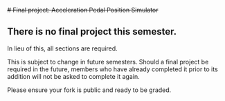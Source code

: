 ~~# Final project: Acceleration Pedal Position Simulator~~

## There is no final project this semester. 

In lieu of this, all sections are required.

This is subject to change in future semesters. Should a final project be required in the future, members who have already completed it prior to its addition will not be asked to complete it again.

Please ensure your fork is public and ready to be graded. 

